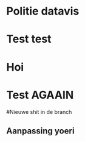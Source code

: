 # Politie datavis


# Test test
# Hoi

# Test AGAAIN

#Nieuwe shit in de branch

## Aanpassing yoeri
